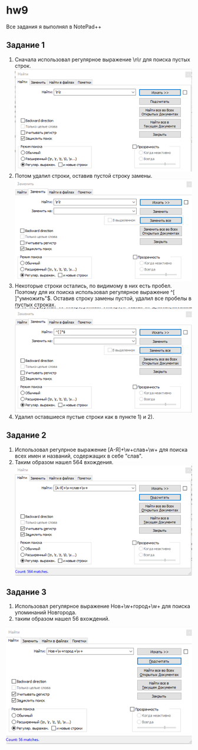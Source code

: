 # hw9
Все задания я выполнял в NotePad++
## Задание 1 
1) Сначала использовал регулярное выражение \n\r для поиска пустых строк. 
![Скрин](https://raw.githubusercontent.com/vladimirloginov999/hw9/master/Скриншот%2026-05-2018%20150241.png)
2) Потом удалил строки, оставив пустой строку замены.
![Скрин](https://raw.githubusercontent.com/vladimirloginov999/hw9/master/Скриншот%2026-05-2018%20150305.png)
3) Некоторые строки остались, по видимому в них есть пробел. Поэтому для их поиска использовал регулярное выражение ^[ ]"умножить"$. Оставив строку замены пустой, удалил все пробелы в пустых строках.
![Скрин](https://raw.githubusercontent.com/vladimirloginov999/hw9/master/Скриншот%2026-05-2018%20150403.png)
4) Удалил оставшиеся пустые строки как в пункте 1) и 2).
## Задание 2
1) Использовал регулрное выражение [А-Я]+\w+слав+\w+ для поиска всех имен и названий, содержащих в себе "слав".
2) Таким образом нашел 564 вхождения.
![Скрин](https://raw.githubusercontent.com/vladimirloginov999/hw9/master/Скриншот%2026-05-2018%20155504.png)
## Задание 3
1) Использовал регулярное выражение Нов+\w+город+\w+ для поиска упоминаний Новгорода.
2) таким образом нашел 56 вхождений.

![Скрин](https://raw.githubusercontent.com/vladimirloginov999/hw9/master/Скриншот%2026-05-2018%20163502.png)
